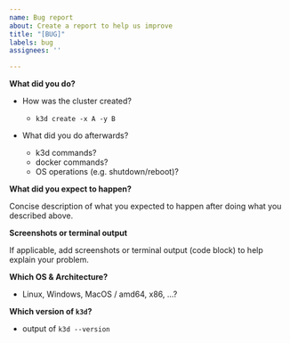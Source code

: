 ```yaml
---
name: Bug report
about: Create a report to help us improve
title: "[BUG]"
labels: bug
assignees: ''

---
```


**What did you do?**

- How was the cluster created?
    - `k3d create -x A -y B`

- What did you do afterwards?
    - k3d commands?
    - docker commands?
    - OS operations (e.g. shutdown/reboot)?

**What did you expect to happen?**

Concise description of what you expected to happen after doing what you described above.

**Screenshots or terminal output**

If applicable, add screenshots or terminal output (code block) to help explain your problem.

**Which OS & Architecture?**

- Linux, Windows, MacOS / amd64, x86, ...?

**Which version of `k3d`?**

- output of `k3d --version`

